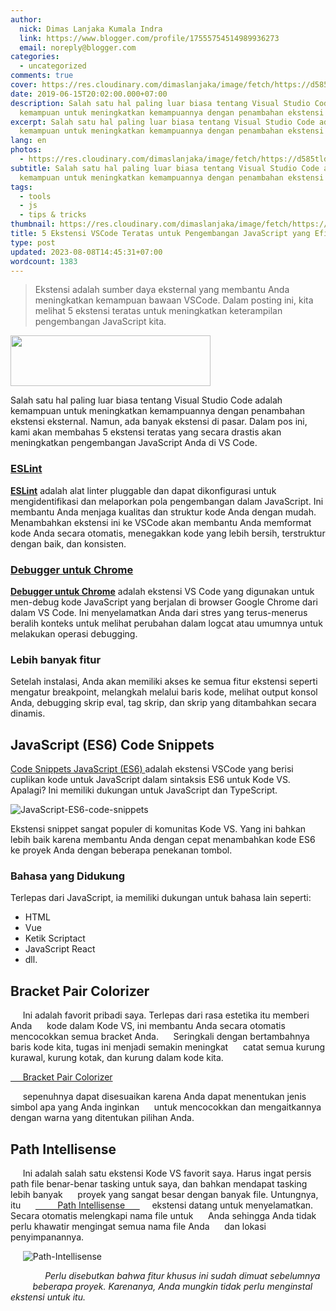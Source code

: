 ```yaml
---
author:
  nick: Dimas Lanjaka Kumala Indra
  link: https://www.blogger.com/profile/17555754514989936273
  email: noreply@blogger.com
categories:
  - uncategorized
comments: true
cover: https://res.cloudinary.com/dimaslanjaka/image/fetch/https://d585tldpucybw.cloudfront.net/sfimages/default-source/blogs/templates/javascriptt-light_870x220.png?sfvrsn=f0bf46af_3
date: 2019-06-15T20:02:00.000+07:00
description: Salah satu hal paling luar biasa tentang Visual Studio Code adalah
  kemampuan untuk meningkatkan kemampuannya dengan penambahan ekstensi
excerpt: Salah satu hal paling luar biasa tentang Visual Studio Code adalah
  kemampuan untuk meningkatkan kemampuannya dengan penambahan ekstensi
lang: en
photos:
  - https://res.cloudinary.com/dimaslanjaka/image/fetch/https://d585tldpucybw.cloudfront.net/sfimages/default-source/blogs/templates/javascriptt-light_870x220.png?sfvrsn=f0bf46af_3
subtitle: Salah satu hal paling luar biasa tentang Visual Studio Code adalah
  kemampuan untuk meningkatkan kemampuannya dengan penambahan ekstensi
tags:
  - tools
  - js
  - tips & tricks
thumbnail: https://res.cloudinary.com/dimaslanjaka/image/fetch/https://d585tldpucybw.cloudfront.net/sfimages/default-source/blogs/templates/javascriptt-light_870x220.png?sfvrsn=f0bf46af_3
title: 5 Ekstensi VSCode Teratas untuk Pengembangan JavaScript yang Efisien
type: post
updated: 2023-08-08T14:45:31+07:00
wordcount: 1383
---
```


<blockquote>Ekstensi adalah sumber daya eksternal yang membantu Anda meningkatkan kemampuan bawaan VSCode. Dalam posting ini, kita melihat 5 ekstensi teratas untuk meningkatkan keterampilan pengembangan JavaScript kita.</blockquote><img border="0" src="https://res.cloudinary.com/dimaslanjaka/image/fetch/https://d585tldpucybw.cloudfront.net/sfimages/default-source/blogs/templates/javascriptt-light_870x220.png?sfvrsn=f0bf46af_3" width="320" height="81" data-original-width="800" data-original-height="202"><p>Salah satu hal paling luar biasa tentang Visual Studio Code adalah kemampuan untuk meningkatkan kemampuannya dengan penambahan ekstensi eksternal. Namun, ada banyak ekstensi di pasar. Dalam pos ini, kami akan membahas 5 ekstensi teratas yang secara drastis akan meningkatkan pengembangan JavaScript Anda di VS Code.</p> <h3><a href="https://marketplace.visualstudio.com/items?itemName=dbaeumer.vscode-eslint" rel="noopener noreferer nofollow">ESLint</a></h3><p><b><a href="https://marketplace.visualstudio.com/items?itemName=dbaeumer.vscode-eslint" rel="noopener noreferer nofollow">ESLint</a></b> adalah alat linter pluggable dan dapat dikonfigurasi untuk mengidentifikasi dan melaporkan pola pengembangan dalam JavaScript. Ini membantu Anda menjaga kualitas dan struktur kode Anda dengan mudah. Menambahkan ekstensi ini ke VSCode akan membantu Anda memformat kode Anda secara otomatis, menegakkan kode yang lebih bersih, terstruktur dengan baik, dan konsisten. </p> <h3><a href="https://marketplace.visualstudio.com/items?itemName=msjsdiag.debugger-for-chrome" rel="noopener noreferer nofollow">Debugger untuk Chrome</a></h3><b><a href="https://marketplace.visualstudio.com/items?itemName=msjsdiag.debugger-for-chrome" rel="noopener noreferer nofollow">Debugger untuk Chrome</a></b> adalah ekstensi VS Code yang digunakan untuk men-debug kode JavaScript yang berjalan di browser Google Chrome dari dalam VS Code. Ini menyelamatkan Anda dari stres yang terus-menerus beralih konteks untuk melihat perubahan dalam logcat atau umumnya untuk melakukan operasi debugging.   <h3>Lebih banyak fitur </h3><p>Setelah instalasi, Anda akan memiliki akses ke semua fitur ekstensi seperti mengatur breakpoint, melangkah melalui baris kode, melihat output konsol Anda, debugging skrip eval, tag skrip, dan skrip yang ditambahkan secara dinamis. </p> <h2> JavaScript (ES6) Code Snippets</h2> <p> <a href="https://marketplace.visualstudio.com/items?itemName=xabikos.JavaScriptSnippets" rel="noopener noreferer nofollow"> Code Snippets JavaScript (ES6) </a> adalah ekstensi VSCode yang berisi cuplikan kode untuk JavaScript dalam sintaksis ES6 untuk Kode VS. Apalagi? Ini memiliki dukungan untuk JavaScript dan TypeScript. </p> <p> <img alt="JavaScript-ES6-code-snippets" title="JavaScript-ES6-code-snippets" src="https://res.cloudinary.com/dimaslanjaka/image/fetch/https://d585tldpucybw.cloudfront.net/sfimages/default-source/default-album/javascript-es6-code-snippets.png?sfvrsn=41e808d_1"> </p> <p> Ekstensi snippet sangat populer di komunitas Kode VS. Yang ini bahkan lebih baik karena membantu Anda dengan cepat menambahkan kode ES6 ke proyek Anda dengan beberapa penekanan tombol. </p> <h3> Bahasa yang Didukung </h3> <p> Terlepas dari JavaScript, ia memiliki dukungan untuk bahasa lain seperti: </p> <ul> <li> HTML </li> <li> Vue </li> <li> Ketik Scriptact </li> <li> JavaScript React </li> <li> dll. </li> </ul>  <h2 id="bracket-pair-colorizer">    Bracket Pair Colorizer </h2><p>&nbsp;&nbsp;&nbsp;&nbsp; Ini adalah favorit pribadi saya. Terlepas dari rasa estetika itu memberi Anda &nbsp;&nbsp;&nbsp;&nbsp; kode dalam Kode VS, ini membantu Anda secara otomatis mencocokkan semua bracket Anda. &nbsp;&nbsp;&nbsp;&nbsp; Seringkali dengan bertambahnya baris kode kita, tugas ini menjadi semakin meningkat &nbsp;&nbsp;&nbsp;&nbsp; catat semua kurung kurawal, kurung kotak, dan kurung dalam kode kita. </p> <a     ="" href="https://marketplace.visualstudio.com/items?itemName=CoenraadS.bracket-pair-colorizer" rel="noopener noreferer nofollow">&nbsp;&nbsp;&nbsp;&nbsp; Bracket Pair Colorizer </a><p>&nbsp;&nbsp;&nbsp;&nbsp; sepenuhnya dapat disesuaikan karena Anda dapat menentukan jenis simbol apa yang Anda inginkan &nbsp;&nbsp;&nbsp;&nbsp; untuk mencocokkan dan mengaitkannya dengan warna yang ditentukan pilihan Anda. </p> <h2 id="path-intellisense">    Path Intellisense </h2> <p>&nbsp;&nbsp;&nbsp;&nbsp; Ini adalah salah satu ekstensi Kode VS favorit saya. Harus ingat persis &nbsp;&nbsp;&nbsp;&nbsp; path file benar-benar tasking untuk saya, dan bahkan mendapat tasking lebih banyak &nbsp;&nbsp;&nbsp;&nbsp; proyek yang sangat besar dengan banyak file. Untungnya, itu &nbsp;&nbsp;&nbsp;&nbsp; <a         ="" href="https://marketplace.visualstudio.com/items?itemName=christian-kohler.path-intellisense"     ="" rel="noopener noreferer nofollow">&nbsp;&nbsp;&nbsp;&nbsp;&nbsp;&nbsp;&nbsp;&nbsp; Path Intellisense &nbsp;&nbsp;&nbsp;&nbsp; </a>&nbsp;&nbsp;&nbsp;&nbsp; ekstensi datang untuk menyelamatkan. Secara otomatis melengkapi nama file untuk &nbsp;&nbsp;&nbsp;&nbsp; Anda sehingga Anda tidak perlu khawatir mengingat semua nama file Anda &nbsp;&nbsp;&nbsp;&nbsp; dan lokasi penyimpanannya. </p><p>&nbsp;&nbsp;&nbsp;&nbsp; <img         ="" alt="Path-Intellisense" title="Path-Intellisense" src="https://d585tldpucybw.cloudfront.net/sfimages/default-source/default-album/path-intellisense.png?sfvrsn=c9581e41_1"     =""></p><p>&nbsp;&nbsp;&nbsp;&nbsp; <em>&nbsp;&nbsp;&nbsp;&nbsp;&nbsp;&nbsp;&nbsp;&nbsp; Perlu disebutkan bahwa fitur khusus ini sudah dimuat sebelumnya &nbsp;&nbsp;&nbsp;&nbsp;&nbsp;&nbsp;&nbsp;&nbsp; beberapa proyek. Karenanya, Anda mungkin tidak perlu menginstal ekstensi untuk itu. &nbsp;&nbsp;&nbsp;&nbsp; </em></p>